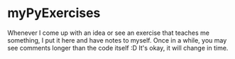 # myPyExercises
Whenever I come up with an idea or see an exercise that teaches me something, I put it here and have notes to myself.
Once in a while, you may see comments longer than the code itself :D
It's okay, it will change in time.
